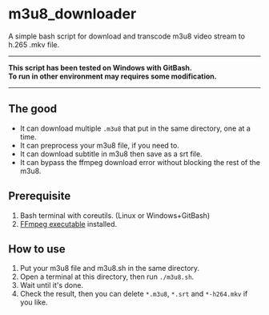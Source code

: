 # m3u8_downloader
A simple bash script for download and transcode m3u8 video stream to h.265 .mkv file.

---
**This script has been tested on Windows with GitBash.**<br/>
**To run in other environment may requires some modification.**<br/>

---

## The good
* It can download multiple `.m3u8` that put in the same directory, one at a time.
* It can preprocess your m3u8 file, if you need to.
* It can download subtitle in m3u8 then save as a srt file.
* It can bypass the ffmpeg download error without blocking the rest of the m3u8.


## Prerequisite
1. Bash terminal with coreutils. (Linux or Windows+GitBash)
2. [FFmpeg executable](https://www.ffmpeg.org/download.html) installed.

## How to use
1. Put your m3u8 file and m3u8.sh in the same directory.
2. Open a terminal at this directory, then run `./m3u8.sh`.
3. Wait until it's done.
4. Check the result, then you can delete `*.m3u8`, `*.srt` and `*-h264.mkv` if you like.
